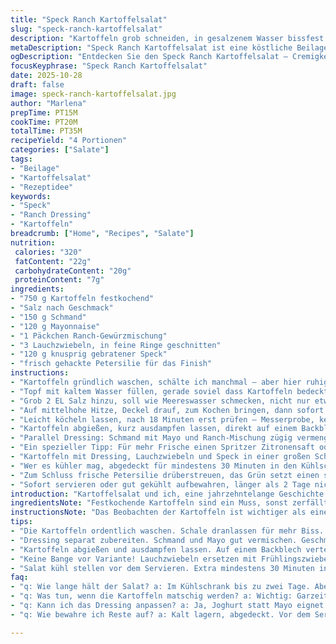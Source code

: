 ```yaml
---
title: "Speck Ranch Kartoffelsalat"
slug: "speck-ranch-kartoffelsalat"
description: "Kartoffeln grob schneiden, in gesalzenem Wasser bissfest kochen. Dressing aus Schmand, Mayo und Ranch-Gewürzmischung mischen, mit frischen Kräutern verfeinern. Lauchzwiebeln und knuspriger Speck dazu, gut vermengen. Perfekte Balance zwischen cremiger Textur und herzhaftem Aroma, ideal als Beilage oder Hauptgericht. Variiert nach Geschmack mit Kräutern oder Joghurt statt Mayo. Bekannt für seine einfache Zubereitung und Flexibilität. Wichtig sind Konsistenz und Temperaturoptimierung, damit die Kartoffelstücke nicht zerfallen."
metaDescription: "Speck Ranch Kartoffelsalat ist eine köstliche Beilage, cremig und herzhaft. Erfahren Sie das Rezept, um ihn perfekt zuzubereiten."
ogDescription: "Entdecken Sie den Speck Ranch Kartoffelsalat – Cremigkeit trifft auf herzhafte Aromen, ideal für jede Gelegenheit."
focusKeyphrase: "Speck Ranch Kartoffelsalat"
date: 2025-10-28
draft: false
image: speck-ranch-kartoffelsalat.jpg
author: "Marlena"
prepTime: PT15M
cookTime: PT20M
totalTime: PT35M
recipeYield: "4 Portionen"
categories: ["Salate"]
tags:
- "Beilage"
- "Kartoffelsalat"
- "Rezeptidee"
keywords:
- "Speck"
- "Ranch Dressing"
- "Kartoffeln"
breadcrumb: ["Home", "Recipes", "Salate"]
nutrition: 
 calories: "320"
 fatContent: "22g"
 carbohydrateContent: "20g"
 proteinContent: "7g"
ingredients:
- "750 g Kartoffeln festkochend"
- "Salz nach Geschmack"
- "150 g Schmand"
- "120 g Mayonnaise"
- "1 Päckchen Ranch-Gewürzmischung"
- "3 Lauchzwiebeln, in feine Ringe geschnitten"
- "120 g knusprig gebratener Speck"
- "frisch gehackte Petersilie für das Finish"
instructions:
- "Kartoffeln gründlich waschen, schälte ich manchmal – aber hier ruhig mit Schale für mehr Textur – in etwa 2,5 cm große Stücke schneiden."
- "Topf mit kaltem Wasser füllen, gerade soviel dass Kartoffeln bedeckt sind – zu viel Wasser verwässert später den Geschmack."
- "Grob 2 EL Salz hinzu, soll wie Meereswasser schmecken, nicht nur etwas."
- "Auf mittelhohe Hitze, Deckel drauf, zum Kochen bringen, dann sofort Temperatur auf mittlere Stufe reduzieren."
- "Leicht köcheln lassen, nach 18 Minuten erst prüfen – Messerprobe, kein matschiges Ergebnis, sondern schnittfest mit etwas Widerstand."
- "Kartoffeln abgießen, kurz ausdampfen lassen, direkt auf einem Backblech nebeneinander ausbreiten hilft, dass sie beim Dressieren nicht zerfallen; sonst lieber lauwarm verwenden."
- "Parallel Dressing: Schmand mit Mayo und Ranch-Mischung zügig vermengen, kleine Geschmackstests zwischendrin machen, denn manche Mischungen sind schon salzig genug."
- "Ein spezieller Tipp: Für mehr Frische einen Spritzer Zitronensaft oder einen Hauch Knoblauchpulver einrühren, das gibt mehr Tiefe; statt Mayo könnte Joghurt oder Crème fraîche den Salat leichter machen."
- "Kartoffeln mit Dressing, Lauchzwiebeln und Speck in einer großen Schüssel behutsam vermischen – wichtig: nicht zu viel rühren, um Stücke zu erhalten."
- "Wer es kühler mag, abgedeckt für mindestens 30 Minuten in den Kühlschrank stellen; hilft auch dabei, dass Aromen sich verbinden und die Textur fest bleibt."
- "Zum Schluss frische Petersilie drüberstreuen, das Grün setzt einen schönen Farbkontrast und einen frischen Duft."
- "Sofort servieren oder gut gekühlt aufbewahren, länger als 2 Tage nicht empfehlen – dann verliert der Speck seinen Crunch und die Kartoffeln können matschig werden."
introduction: "Kartoffelsalat und ich, eine jahrzehntelange Geschichte aus Versuch, Irrtum und gelegentlicher Erleuchtung. Ich habe gelernt, dass die Salattextur alles entscheidet – zu weich und er fällt auseinander, zu hart und man beißt sich daran. Salzgehalt im Kochwasser wie Meereswasser verleiht den Kartoffeln schon beim Garen Geschmackstiefe. Der Mix aus Mayo, Schmand und Ranch-Gewürzmischung ist klassisch, doch manchmal tausche ich Mayo gegen griechischen Joghurt für weniger Fett, dafür mehr Frische. Statt Lauchzwiebeln kann man auch Frühlingszwiebeln oder Radieschen für mehr Biss nehmen. Knuspriger Speck bringt salzige Röstaromen, wichtig, ihn nach dem Braten gut abtropfen zu lassen, sonst wird der Salat schnell fettig. Immer wieder staune ich, wie kleine Details Aroma und Textur beeinflussen – vom Timing über Temperatur bis zum Anrichten."
ingredientsNote: "Festkochende Kartoffeln sind ein Muss, sonst zerfällt die Basis schnell. Ich wasche sie nur kurz, die Schale bleibt dran – gibt mehr Biss und Geschmack. Salz im Kochwasser nicht sparen – es braucht mindestens zwei Esslöffel auf zwei Liter Wasser, manchmal mehr, damit die Kartoffeln von innen würzig werden. Ranch-Gewürzmischung variiert sehr, selbstgemacht kann man sie mit getrocknetem Schnittlauch, Knoblauchpulver und ein wenig Paprika subtil anpassen. Speck nicht direkt aus der Packung – selbst knusprig braten, man schmeckt den Unterschied sofort. Ich tausche auch mal Speck gegen Pancetta oder geräucherten Tofu für Vegetarier. Frische Kräuter nicht vergessen, geben einen aromatischen Kick zum Schluss."
instructionsNote: "Das Beobachten der Kartoffeln ist wichtiger als eine festgelegte Zeit. Wenn das Kochwasser sprudelt und die Oberfläche der Kartoffeln leicht aufplatzt, ist es Zeit zum Abgießen. Kartoffeln anschließend sofort auf einem Backblech ausbreiten, damit sie abkühlen und überschüssige Feuchtigkeit verdunstet. So vermeiden Sie matschigen Salat. Das Dressing in einer separaten Schüssel nur kurz miteinander verrühren, damit sich die Komponenten verbinden, aber keine Luftblasen entstehen, die den Salat später blass machen. Beim Mischen mit den Kartoffeln erst die Speckstücke unterheben, damit sie nicht gleich zerfallen. Wer auf Nummer sicher gehen will, den Salat zwei Stunden vor dem Servieren zubereiten, damit sich die Aromen gut verbinden. Reste immer kalt lagern und vor dem Servieren leicht umrühren, damit sich keine Flüssigkeit unten sammelt."
tips:
- "Die Kartoffeln ordentlich waschen. Schale dranlassen für mehr Biss. In Stücke schneiden. Zuviel Wasser beim Kochen? Dann verwässert der Geschmack. Salz wie im Meer verwenden, mind. 2 EL auf 2 Liter Wasser. Das macht einen Unterschied."
- "Dressing separat zubereiten. Schmand und Mayo gut vermischen. Geschmack kontrollieren, denn die Ranch-Mischung kann salzig sein. Ein Spritzer Zitrone? Mehr Frische, aber nicht zu viel, sonst wird's sauer. Knoblauchpulver auch möglich."
- "Kartoffeln abgießen und ausdampfen lassen. Auf einem Backblech verteilen, nur so bleibt die Textur erhalten. Wer matschige Stücke vermeiden will, muss darauf achten, die Temperatur beim Kochen zu regulieren. Ein langsames Köcheln ist entscheidend."
- "Keine Bange vor Variante! Lauchzwiebeln ersetzen mit Frühlingszwiebeln für etwas mehr Biss. Anstelle von Speck kann auch Pancetta oder geräucherter Tofu verwendet werden. Abwechselung macht's spannender. Frische Kräuter? Immer dazugeben!"
- "Salat kühl stellen vor dem Servieren. Extra mindestens 30 Minuten in den Kühlschrank. Aromen entfalten sich besser. Wer spärlich mit der Zeit ist, bereitet den Salat zwei Stunden vorher vor. So schmeckt er intensiver."
faq:
- "q: Wie lange hält der Salat? a: Im Kühlschrank bis zu zwei Tage. Aber Speck verliert seinen Crunch. Kartoffeln können matschig werden. Ideal ist es, frisch zu genießen."
- "q: Was tun, wenn die Kartoffeln matschig werden? a: Wichtig: Garzeit nicht überschreiten. Prüfen nach 18 Minuten. Sollte sie beim Reinstechen Widerstand bieten? Wenn nicht, war's zu lange."
- "q: Kann ich das Dressing anpassen? a: Ja, Joghurt statt Mayo eignet sich. Weniger Fett, aber beliebig. Frische Kräuter anpassen an Vorlieben – Dill oder Schnittlauch probieren."
- "q: Wie bewahre ich Reste auf? a: Kalt lagern, abgedeckt. Vor dem Servieren leicht umrühren. Flüssigkeit nicht sammeln lassen, das gibt matschigen Salat."

---
```


